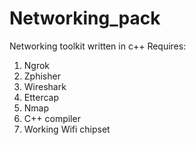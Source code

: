 # Networking_pack
Networking toolkit written in c++
Requires:
1. Ngrok
2. Zphisher
3. Wireshark
4. Ettercap
5. Nmap
6. C++ compiler
7. Working Wifi chipset

